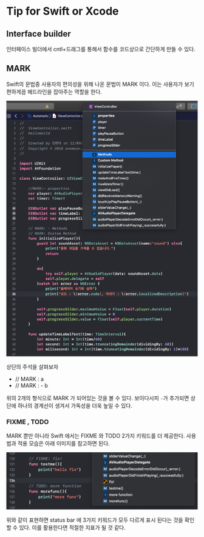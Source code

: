 # Tip for Swift or Xcode

## Interface builder

인터페이스 빌더에서 cntl+드래그를 통해서 함수를 코드상으로 간단하게 만들 수 있다.

## MARK 

Swift의 문법중 사용자의 편의성을 위해 나온 문법이 MARK 이다. 이는 사용자가 보기 편하게끔 헤드라인을 잡아주는 역할을 한다.

![img](./imgs/tip_1.png)

상단의 주석을 살펴보자

- // MARK : a
- // MARK : - b

위의 2개의 형식으로 MARK 가 되어있는 것을 볼 수 있다. 보이다시피 `-`가 추가되면 상단에 하나의 경계선이 생겨서 가독성을 더욱 높일 수 있다.

### FIXME , TODO

MARK 뿐만 아니라 Swift 에서는 FIXME 와 TODO 2가지 키워드를 더 제공한다. 사용법과 적용 모습은 아래 이미지를 참고하면 된다.

![img2](./imgs/tip_2.png)

위와 같이 표현하면 status bar 에 3가지 키워드가 모두 다르게 표시 된다는 것을 확인할 수 있다. 이를 활용한다면 적절한 지표가 될 것 같다.
